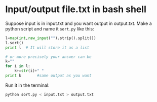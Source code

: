 # Input/output file.txt in bash shell

Suppose input is in input.txt and you want output in output.txt. Make a python script and name it `sort.py` like this:

```python
l=map(int,raw_input("").strip().split())
l.sort() 
print l  # It will store it as a list

# or more precisely your answer can be
k=""
for i in l:
    k+=str(i)+" "
print k       #same output as you want
```

Run it in the terminal:

```bash
python sort.py < input.txt > output.txt
```
